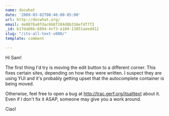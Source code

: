 ```yaml
---
name: docwhat
date: '2009-03-02T08:46:00-05:00'
url: http://docwhat.org/
email: 4e8076a0fdac6b8f284d8b316efdf7f3
_id: b17da06b-6894-4cf3-a184-13851aeedd12
slug: "/its-all-text-v080/"
template: comment

---
```


Hi Sam!

The first thing I'd try is moving the edit button to a different corner.  This fixes certain sites, depending on how they were written.  I suspect they are using YUI and it's probably getting upset that the autocomplete container is being moved.

Otherwise, feel free to open a bug at http://trac.gerf.org/itsalltext about it.  Even if I don't fix it ASAP, someone may give you a work around.

Ciao!
